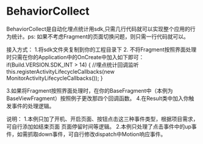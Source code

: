 # BehaviorCollect
BehaviorCollect是自动化埋点统计用sdk,只需几行代码就可以实现整个应用的行为统计。ps: 如果不考虑Fragment的页面切换问题，则只需一行代码就可以。

接入方式：
1.将sdk文件夹复制到你的工程目录下
2. 不将Fragment按照界面处理时只需在你的Application中的OnCreate中加入如下即可：
 if(Build.VERSION.SDK_INT > 14) {  //埋点统计回调监听
            this.registerActivityLifecycleCallbacks(new MonitorActivityLifecycleCallbacks());
        }

3.如果将Fragment按照界面处理时，在你的BaseFragment中（本例为BaseViewFragment）按照例子更改那四个回调函数。
4.在Result类中加入你触发事件的处理逻辑。


说明：
1.本例只加了开机、开启页面、按钮点击这三种事件类型，根据项目需求，可自行添加如结束页面 页面停留时间等逻辑。
2.本例只处理了点击事件中的up事件，如需抓取down事件，可自行修改dispatch中Motion响应事件。
	
